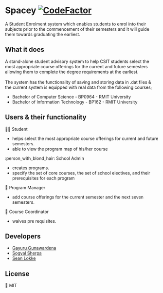 # Spacey [![CodeFactor](https://www.codefactor.io/repository/github/gayuru/spacey/badge)](https://www.codefactor.io/repository/github/gayuru/spacey)
A Student Enrolment  system which enables students to enrol into their subjects prior to the commencement of their semesters and it will guide them towards graduating the earliest. 
 
What it does
---
A stand-alone student advisory system to help CSIT students select the most appropriate course offerings for the current and future semesters allowing them to complete the degree requirements at the earliest.  <br> <br>
The system has the functionality of saving and storing data in .dat files & the current system is equipped with real data from the following courses;
- Bachelor of Computer Science  - BP0964 - RMIT University
- Bachelor of Information Technology - BP162 - RMIT University

## Users & their functionality ##
:boy::girl: Student 
- helps select the most appropriate course offerings for current and future semesters. 
- able to view the program map of his/her course 

:person_with_blond_hair: School Admin
- creates programs.
- specify the set of core courses, the set of school electives, and their prerequisites for each program

 :man: Program Manager
- add course offerings for the current semester and the next seven semesters.

:woman: Course Coordinator
 - waives pre requisites. 

Developers
---
- [Gayuru Gunawardena](https://gayurug.com)
- [Sogyal Sherpa](https://github.com/sogyals429)
- [Sean Lokke](https://github.com/seanlokeee)

License
----
:key: MIT



   

